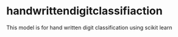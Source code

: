 # handwrittendigitclassifiaction
This model is for hand written digit classification using scikit learn
